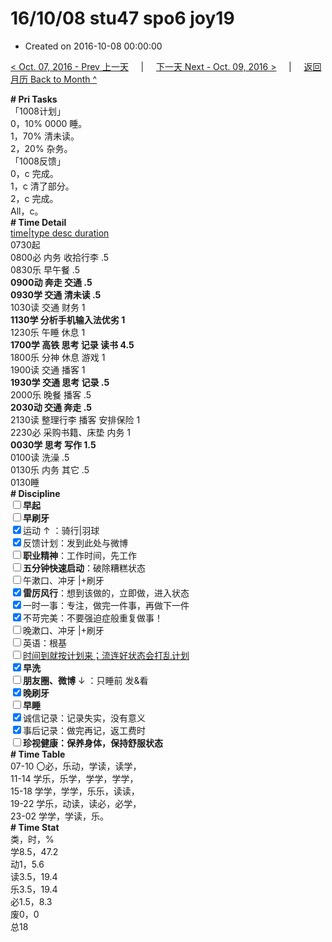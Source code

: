 # 16/10/08 stu47 spo6 joy19

- Created on 2016-10-08 00:00:00

[< Oct. 07, 2016 - Prev 上一天](_archived/lifelogs/2016/10/d07.md) &nbsp; &nbsp; | &nbsp; &nbsp; [下一天 Next - Oct. 09, 2016 >](_archived/lifelogs/2016/10/d09.md) &nbsp; &nbsp; |  &nbsp; &nbsp; [返回月历 Back to Month ^](_archived/lifelogs/2016/10/index.md)
<br/><div><b># Pri Tasks</b></div><div>「1008计划」</div><div>0，10% 0000 睡。</div><div>1，70% 清未读。</div><div>2，20% 杂务。</div><div>「1008反馈」</div><div>0，c 完成。</div><div>1，c 清了部分。</div><div>2，c 完成。</div><div>All，c。</div><div><b># Time Detail</b></div><div><u>time|type desc duration</u></div><div>0730起</div><div>0800必 内务 收拾行李 .5</div><div>0830乐 早午餐 .5</div><div><b>0900动 奔走 交通 .5</b></div><div><b>0930学 交通 清未读 .5</b></div><div>1030读 交通 财务 1</div><div><b>1130学 分析手机输入法优劣 1</b></div><div>1230乐 午睡 休息 1</div><div><b>1700学 高铁 思考 记录 读书 4.5</b></div><div>1800乐 分神 休息 游戏 1</div><div>1900读 交通 播客 1</div><div><b>1930学 交通 思考 记录 .5</b></div><div>2000乐 晚餐 播客 .5</div><div><b>2030动 交通 奔走 .5</b></div><div>2130读 整理行李 播客 安排保险 1</div><div>2230必 采购书籍、床垫 内务 1</div><div><b>0030学 思考 写作 1.5</b></div><div>0100读 洗澡 .5</div><div>0130乐 内务 其它 .5</div><div>0130睡</div><div><b># Discipline</b></div><div><b><input type="checkbox"/></b><b>早起</b></div><div><input type="checkbox"/><b>早刷牙</b></div><div><input checked="true" type="checkbox"/>运动 ↑ ：骑行|羽球</div><div><input checked="true" type="checkbox"/>反馈计划：发到此处与微博</div><div><input type="checkbox"/><b>职业精神</b>：工作时间，先工作</div><div><input type="checkbox"/><b>五分钟快速启动</b>：破除糟糕状态</div><div><input type="checkbox"/>午漱口、冲牙 |+刷牙</div><div><input checked="true" type="checkbox"/><b>雷厉风行</b>：想到该做的，立即做，进入状态</div><div><input checked="true" type="checkbox"/>一时一事：专注，做完一件事，再做下一件</div><div><input checked="true" type="checkbox"/>不苛完美：不要强迫症般重复做事！</div><div><input type="checkbox"/>晚漱口、冲牙 |+刷牙</div><div><input type="checkbox"/>英语：根基</div><div><u><input type="checkbox"/></u><u>时间到就按计划来；流连好状态会打乱计划</u></div><div><input checked="true" type="checkbox"/><b>早洗</b></div><div><b><input type="checkbox"/></b><b>朋友圈、微博</b> ↓ ：只睡前 发&amp;看</div><div><b><input checked="true" type="checkbox"/></b><b>晚刷牙</b></div><div><input type="checkbox"/><b>早睡</b></div><div><input checked="true" type="checkbox"/>诚信记录：记录失实，没有意义</div><div><input checked="true" type="checkbox"/>事后记录：做完再记，返工费时</div><div><b><input type="checkbox"/></b><b>珍视健康：保养身体，保持舒服状态</b></div><div><b># Time Table</b></div><div>07-10 〇必，乐动，学读，读学，</div><div>11-14 学乐，乐学，学学，学学，</div><div>15-18 学学，学学，乐乐，读读，</div><div>19-22 学乐，动读，读必，必学，</div><div>23-02 学学，学读，乐。</div><div><b># Time Stat</b></div><div>类，时，%</div><div>学8.5，47.2</div><div>动1，5.6</div><div>读3.5，19.4</div><div>乐3.5，19.4</div><div>必1.5，8.3</div><div>废0，0</div><div>总18</div>
